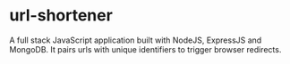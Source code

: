 # url-shortener
A full stack JavaScript application built with NodeJS, ExpressJS and MongoDB.  It pairs urls with unique identifiers to trigger browser redirects.
